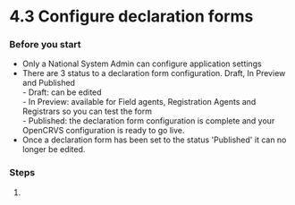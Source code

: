 # 4.3 Configure declaration forms

### Before you start

* Only a National System Admin can configure application settings
* There are 3 status to a declaration form configuration. Draft, In Preview and Published\
  \- Draft: can be edited\
  \- In Preview: available for Field agents, Registration Agents and Registrars so you can test the form\
  \- Published: the declaration form configuration is complete and your OpenCRVS configuration is ready to go live.
* Once a declaration form has been set to the status 'Published' it can no longer be edited.&#x20;



### Steps

1.
